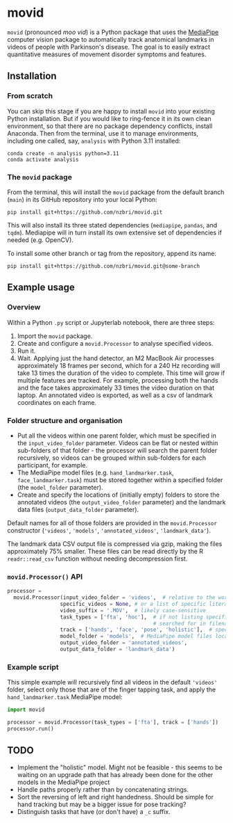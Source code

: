 # movid

`movid` (pronounced _moo vid_) is a Python package that uses the [MediaPipe](https://developers.google.com/mediapipe)
computer vision package to automatically track anatomical landmarks in videos of people with Parkinson's disease. The
goal is to easily extract quantitative measures of movement disorder symptoms and features.

## Installation

### From scratch

You can skip this stage if you are happy to install `movid` into your existing Python
installation. But if you would like to ring-fence it in its own clean environment, so 
that there are no package dependency conflicts, install Anaconda. Then from the terminal,
use it to manage environments, including one called, say, `analysis` with Python 
3.11 installed:

```commandline
conda create -n analysis python=3.11
conda activate analysis
```


### The `movid` package

From the terminal, this will install the `movid` package from the default branch 
(`main`) in its GitHub repository into your local Python:

```commandline
pip install git+https://github.com/nzbri/movid.git
```

This will also install its three stated dependencies (`mediapipe`, `pandas`, and `tqdm`). Mediapipe 
will in turn install its own extensive set of dependencies if needed (e.g. OpenCV).

To install some other branch or tag from the repository, append its name:

```commandline
pip install git+https://github.com/nzbri/movid.git@some-branch
```

## Example usage

### Overview
Within a Python `.py` script or Jupyterlab notebook, there are three steps:

1. Import the `movid` package.
2. Create and configure a `movid.Processor` to analyse specified videos.
3. Run it.
4. Wait. Applying just the hand detector, an M2 MacBook Air processes approximately 18 frames per second, which for a
   240 Hz recording will take 13 times the duration of the video to complete. This time will grow if multiple features
   are tracked. For example, processing both the hands and the face takes approximately 33 times the video duration on
   that laptop. An annotated video is exported, as well as a csv of landmark coordinates on each frame.

### Folder structure and organisation

- Put all the videos within one parent folder, which must be specified in the `input_video_folder` parameter.
  Videos can be flat or nested within sub-folders of that folder - the processor will search the parent folder
  recursively, so videos can be grouped within sub-folders for each participant, for example.
- The MediaPipe model files (e.g. `hand_landmarker.task`, `face_landmarker.task`) must be stored together within a
  specified folder (the `model_folder` parameter).
- Create and specify the locations of (initially empty) folders to store the annotated videos (the
  `output_video_folder` parameter) and the landmark data files (`output_data_folder` parameter).

Default names for all of those folders are provided in the `movid.Processor` constructor 
(`'videos'`, `'models'`, `'annotated_videos'`, `'landmark_data'`).

The landmark data CSV output file is compressed via gzip, making the files approximately 75% smaller. These files can be
read directly by the R `readr::read_csv` function without needing decompression first.

### `movid.Processor()` API

```python
processor = 
  movid.Processor(input_video_folder = 'videos',  # relative to the working directory
                 specific_videos = None, # or a list of specific literal file names within input_video_folder
                 video_suffix = '.MOV',  # likely case-sensitive
                 task_types = ['fta', 'hoc'],  # if not listing specific videos, give at least one task code to be 
                                               # searched for in filenames (case-insensitive)
                 track = ['hands', 'face', 'pose', 'holistic'],  # specify at least one model (holistic not implemented)
                 model_folder = 'models',  # MediaPipe model files location
                 output_video_folder = 'annotated_videos',
                 output_data_folder = 'landmark_data')
```

### Example script
This simple example will recursively find all videos in the default `'videos'` folder, select only those that are of the
finger tapping task, and apply the `hand_landmarker.task` MediaPipe model:

```python
import movid

processor = movid.Processor(task_types = ['fta'], track = ['hands'])
processor.run()

```

## TODO
- Implement the "holistic" model. Might not be feasible - this seems to be waiting on an upgrade path that has already
  been done for the other models in the MediaPipe project
- Handle paths properly rather than by concatenating strings.
- Sort the reversing of left and right handedness. Should be simple for hand tracking but may be a bigger issue for 
  pose tracking?
- Distinguish tasks that have (or don't have) a `_c` suffix.
